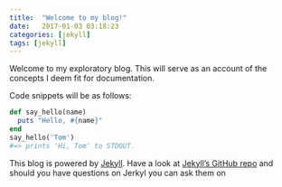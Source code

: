 ```yaml
---
title:  "Welcome to my blog!"
date:   2017-01-03 03:18:23
categories: [jekyll]
tags: [jekyll]
---
```

Welcome to my exploratory blog. This will serve as an account of the concepts I deem fit for documentation.

Code snippets will be as follows:

``` ruby
def say_hello(name)
  puts "Hello, #{name}"
end
say_hello('Tom')
#=> prints 'Hi, Tom' to STDOUT.
```

This blog is powered by [Jekyll][jekyll]. Have a look at [Jekyll’s GitHub repo][jekyll-gh] and should you have questions on Jerkyl 
you can ask them on

[jekyll]:      http://jekyllrb.com
[jekyll-gh]:   https://github.com/jekyll/jekyll
[jekyll-help]: https://github.com/jekyll/jekyll-help
